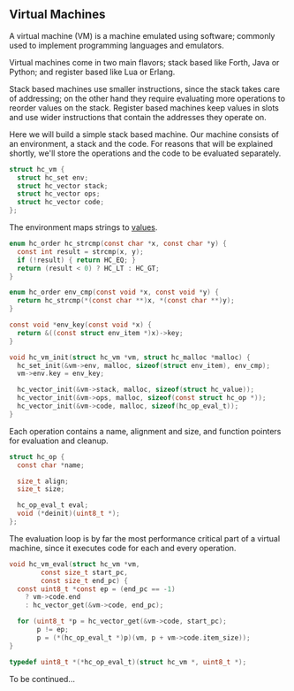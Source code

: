 ## Virtual Machines
A virtual machine (VM) is a machine emulated using software; commonly used to implement programming languages and emulators.

Virtual machines come in two main flavors; stack based like Forth, Java or Python; and register based like Lua or Erlang.

Stack based machines use smaller instructions, since the stack takes care of addressing; on the other hand they require evaluating more operations to reorder values on the stack. Register based machines keep values in slots and use wider instructions that contain the addresses they operate on.

Here we will build a simple stack based machine. Our machine consists of an environment, a stack and the code. For reasons that will be explained shortly, we'll store the operations and the code to be evaluated separately.

```C
struct hc_vm {
  struct hc_set env;
  struct hc_vector stack;  
  struct hc_vector ops;
  struct hc_vector code;
};
```

The environment maps strings to [values](https://github.com/codr7/hacktical-c/tree/main/reflect).

```C
enum hc_order hc_strcmp(const char *x, const char *y) {
  const int result = strcmp(x, y);
  if (!result) { return HC_EQ; }
  return (result < 0) ? HC_LT : HC_GT;
}

enum hc_order env_cmp(const void *x, const void *y) {
  return hc_strcmp(*(const char **)x, *(const char **)y);
}

const void *env_key(const void *x) {
  return &((const struct env_item *)x)->key;
}

void hc_vm_init(struct hc_vm *vm, struct hc_malloc *malloc) {
  hc_set_init(&vm->env, malloc, sizeof(struct env_item), env_cmp);
  vm->env.key = env_key;

  hc_vector_init(&vm->stack, malloc, sizeof(struct hc_value));
  hc_vector_init(&vm->ops, malloc, sizeof(const struct hc_op *));
  hc_vector_init(&vm->code, malloc, sizeof(hc_op_eval_t));
}
```

Each operation contains a name, alignment and size, and function pointers for evaluation and cleanup.

```C
struct hc_op {
  const char *name;

  size_t align;
  size_t size;

  hc_op_eval_t eval;
  void (*deinit)(uint8_t *);
};
```

The evaluation loop is by far the most performance critical part of a virtual machine, since it executes code for each and every operation.

```C
void hc_vm_eval(struct hc_vm *vm,
		const size_t start_pc,
		const size_t end_pc) {
  const uint8_t *const ep = (end_pc == -1)
    ? vm->code.end
    : hc_vector_get(&vm->code, end_pc);

  for (uint8_t *p = hc_vector_get(&vm->code, start_pc);
       p != ep;
       p = (*(hc_op_eval_t *)p)(vm, p + vm->code.item_size));
}
```

```C
typedef uint8_t *(*hc_op_eval_t)(struct hc_vm *, uint8_t *);
```

To be continued...